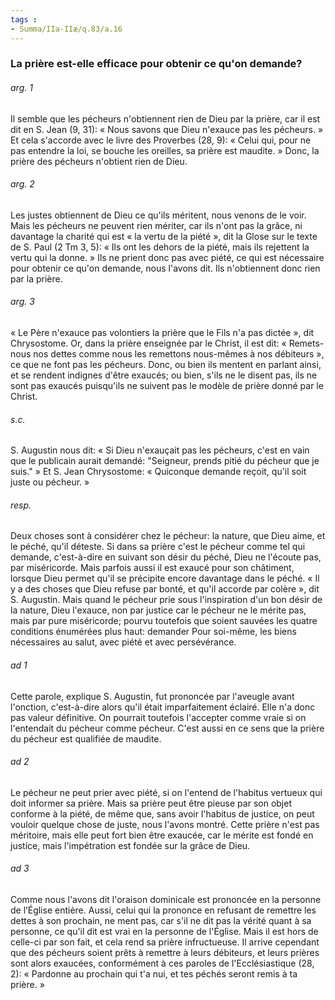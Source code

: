 ```yaml
---
tags : 
- Summa/IIa-IIæ/q.83/a.16
---
```


### La prière est-elle efficace pour obtenir ce qu'on demande?

###### arg. 1
Il semble que les pécheurs n'obtiennent rien de Dieu par la prière, car il est dit en S. Jean (9, 31): « Nous savons que Dieu n'exauce pas les pécheurs. » Et cela s'accorde avec le livre des Proverbes (28, 9): « Celui qui, pour ne pas entendre la loi, se bouche les oreilles, sa prière est maudite. » Donc, la prière des pécheurs n'obtient rien de Dieu. 

###### arg. 2
Les justes obtiennent de Dieu ce qu'ils méritent, nous venons de le voir. Mais les pécheurs ne peuvent rien mériter, car ils n'ont pas la grâce, ni davantage la charité qui est « la vertu de la piété », dit la Glose sur le texte de S. Paul (2 Tm 3, 5): « Ils ont les dehors de la piété, mais ils rejettent la vertu qui la donne. » Ils ne prient donc pas avec piété, ce qui est nécessaire pour obtenir ce qu'on demande, nous l'avons dit. Ils n'obtiennent donc rien par la prière. 

###### arg. 3
« Le Père n'exauce pas volontiers la prière que le Fils n'a pas dictée », dit Chrysostome. Or, dans la prière enseignée par le Christ, il est dit: « Remets-nous nos dettes comme nous les remettons nous-mêmes à nos débiteurs », ce que ne font pas les pécheurs. Donc, ou bien ils mentent en parlant ainsi, et se rendent indignes d'être exaucés; ou bien, s'ils ne le disent pas, ils ne sont pas exaucés puisqu'ils ne suivent pas le modèle de prière donné par le Christ. 

###### s.c.
S. Augustin nous dit: « Si Dieu n'exauçait pas les pécheurs, c'est en vain que le publicain aurait demandé: "Seigneur, prends pitié du pécheur que je suis." » Et S. Jean Chrysostome: « Quiconque demande reçoit, qu'il soit juste ou pécheur. » 

###### resp.
Deux choses sont à considérer chez le pécheur: la nature, que Dieu aime, et le péché, qu'il déteste. Si dans sa prière c'est le pécheur comme tel qui demande, c'est-à-dire en suivant son désir du péché, Dieu ne l'écoute pas, par miséricorde. Mais parfois aussi il est exaucé pour son châtiment, lorsque Dieu permet qu'il se précipite encore davantage dans le péché. « Il y a des choses que Dieu refuse par bonté, et qu'il accorde par colère », dit S. Augustin. Mais quand le pécheur prie sous l'inspiration d'un bon désir de la nature, Dieu l'exauce, non par justice car le pécheur ne le mérite pas, mais par pure miséricorde; pourvu toutefois que soient sauvées les quatre conditions énumérées plus haut: demander Pour soi-même, les biens nécessaires au salut, avec piété et avec persévérance. 

###### ad 1
Cette parole, explique S. Augustin, fut prononcée par l'aveugle avant l'onction, c'est-à-dire alors qu'il était imparfaitement éclairé. Elle n'a donc pas valeur définitive. On pourrait toutefois l'accepter comme vraie si on l'entendait du pécheur comme pécheur. C'est aussi en ce sens que la prière du pécheur est qualifiée de maudite. 

###### ad 2
Le pécheur ne peut prier avec piété, si on l'entend de l'habitus vertueux qui doit informer sa prière. Mais sa prière peut être pieuse par son objet conforme à la piété, de même que, sans avoir l'habitus de justice, on peut vouloir quelque chose de juste, nous l'avons montré. Cette prière n'est pas méritoire, mais elle peut fort bien être exaucée, car le mérite est fondé en justice, mais l'impétration est fondée sur la grâce de Dieu. 

###### ad 3
Comme nous l'avons dit l'oraison dominicale est prononcée en la personne de l’Église entière. Aussi, celui qui la prononce en refusant de remettre les dettes à son prochain, ne ment pas, car s'il ne dit pas la vérité quant à sa personne, ce qu'il dit est vrai en la personne de l'Église. Mais il est hors de celle-ci par son fait, et cela rend sa prière infructueuse. Il arrive cependant que des pécheurs soient prêts à remettre à leurs débiteurs, et leurs prières sont alors exaucées, conformément à ces paroles de l'Ecclésiastique (28, 2): « Pardonne au prochain qui t'a nui, et tes péchés seront remis à ta prière. » 

